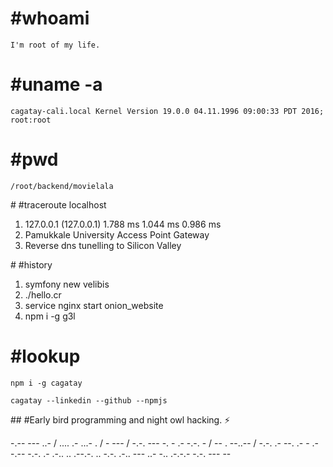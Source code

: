 # #whoami

```
I'm root of my life.
```

# #uname -a

```
cagatay-cali.local Kernel Version 19.0.0 04.11.1996 09:00:33 PDT 2016; root:root
```

# #pwd

```
/root/backend/movielala
```

# #traceroute localhost

1.  127.0.0.1 (127.0.0.1)  1.788 ms  1.044 ms  0.986 ms
2.  Pamukkale University Access Point Gateway
3.  Reverse dns tunelling to Silicon Valley

# #history

1.  symfony new velibis
2.  ./hello.cr
3.  service nginx start onion_website
4.  npm i -g g3l


# #lookup

```
npm i -g cagatay
```

```
cagatay --linkedin --github --npmjs
```


## #Early bird programming and night owl hacking. :zap:


-.-- --- ..- / .... .- ...- . / - --- / -.-. --- -. - .- -.-. - / -- . --..-- / -.-. .- --. .- - .- -.-- -.-. .- .-.. .. .--.-. .. -.-. .-.. --- ..- -.. .-.-.- -.-. --- --
